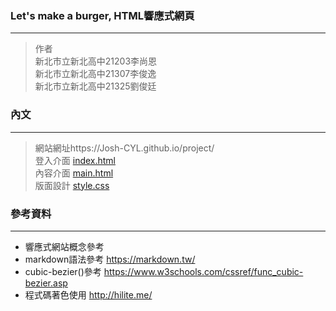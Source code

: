 ### Let's make a burger, HTML響應式網頁
---
> 作者<br>
> 新北市立新北高中21203李尚恩<br>
> 新北市立新北高中21307李俊逸<br>
> 新北市立新北高中21325劉俊廷

### 內文
---
> 網站網址https://Josh-CYL.github.io/project/<br>
> 登入介面 [index.html](https://Josh-CYL.github.io/project/index.html)<br>
> 內容介面 [main.html](https://Josh-CYL.github.io/project/main.html)<br>
> 版面設計 [style.css](https://Josh-CYL.github.io/project/style.css)

### 參考資料
---
- 響應式網站概念參考
- markdown語法參考 <https://markdown.tw/>
- cubic-bezier()參考 <https://www.w3schools.com/cssref/func_cubic-bezier.asp>
- 程式碼著色使用 <http://hilite.me/>
